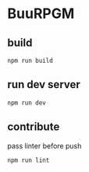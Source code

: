 # BuuRPGM

## build

`npm run build`

## run dev server

`npm run dev`

## contribute

pass linter before push

`npm run lint`
